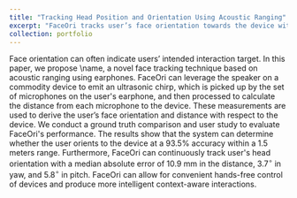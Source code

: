 ```yaml
---
title: "Tracking Head Position and Orientation Using Acoustic Ranging"
excerpt: "FaceOri tracks user’s face orientation towards the device with acoustic ranging using microphones in an earphone. <br/><img src='/images/faceori/intro_new.png'>"
collection: portfolio
---
```


Face orientation can often indicate users’ intended interaction target. In this paper, we propose \name, a novel face tracking technique based on acoustic ranging using earphones. FaceOri can leverage the speaker on a commodity device to emit an ultrasonic chirp, which is picked up by the set of microphones on the user's earphone, and then processed to calculate the distance from each microphone to the device. These measurements are used to derive the user’s face orientation and distance with respect to the device. We conduct a ground truth comparison and user study to evaluate FaceOri's performance. The results show that the system can determine whether the user orients to the device at a 93.5% accuracy within a 1.5 meters range. Furthermore, FaceOri can continuously track user's head orientation with a median absolute error of 10.9 mm in the distance, 3.7$^\circ$ in yaw, and 5.8$^\circ$ in pitch. FaceOri can allow for convenient hands-free control of devices and produce more intelligent context-aware interactions.


